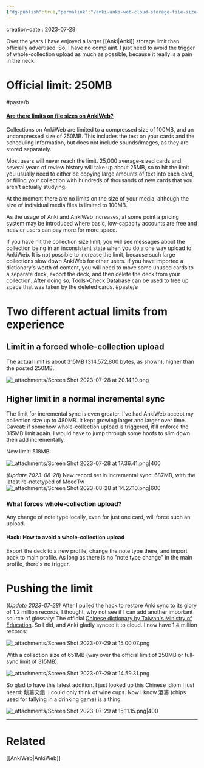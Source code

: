 ```yaml
---
{"dg-publish":true,"permalink":"/anki-anki-web-cloud-storage-file-size-limits-official-and-actual/","noteIcon":"2"}
---
```


creation-date:: 2023-07-28

Over the years I have enjoyed a larger [[Anki\|Anki]] storage limit than officially advertised. So, I have no complaint. I just need to avoid the trigger of whole-collection upload as much as possible, because it really is a pain in the neck.

# Official limit: 250MB

#paste/b 
#### [Are there limits on file sizes on AnkiWeb?](https://faqs.ankiweb.net/are-there-limits-on-file-sizes-on-ankiweb.html#are-there-limits-on-file-sizes-on-ankiweb)

Collections on AnkiWeb are limited to a compressed size of 100MB, and an uncompressed size of 250MB. This includes the text on your cards and the scheduling information, but does not include sounds/images, as they are stored separately.

Most users will never reach the limit. 25,000 average-sized cards and several years of review history will take up about 25MB, so to hit the limit you usually need to either be copying large amounts of text into each card, or filling your collection with hundreds of thousands of new cards that you aren't actually studying.

At the moment there are no limits on the size of your media, although the size of individual media files is limited to 100MB.

As the usage of Anki and AnkiWeb increases, at some point a pricing system may be introduced where basic, low-capacity accounts are free and heavier users can pay more for more space.

If you have hit the collection size limit, you will see messages about the collection being in an inconsistent state when you do a one way upload to AnkiWeb. It is not possible to increase the limit, because such large collections slow down AnkiWeb for other users. If you have imported a dictionary's worth of content, you will need to move some unused cards to a separate deck, export the deck, and then delete the deck from your collection. After doing so, Tools>Check Database can be used to free up space that was taken by the deleted cards.
#paste/e 

# Two different actual limits from experience

## Limit in a forced whole-collection upload

The actual limit is about 315MB (314,572,800 bytes, as shown), higher than the posted 250MB.

![_attachments/Screen Shot 2023-07-28 at 20.14.10.png](/img/user/_attachments/Screen%20Shot%202023-07-28%20at%2020.14.10.png)

## Higher limit in a normal incremental sync

The limit for incremental sync is even greater. I've had AnkiWeb accept my collection size up to 480MB. It kept growing larger and larger over time. Caveat: if somehow whole-collection upload is triggered, it'll enforce the 315MB limit again. I would have to jump through some hoofs to slim down then add incrementally.

New limit: 518MB:

![_attachments/Screen Shot 2023-07-28 at 17.36.41.png|400](/img/user/_attachments/Screen%20Shot%202023-07-28%20at%2017.36.41.png)

*(Update 2023-08-28*) New record set in incremental sync: 687MB, with the latest re-notetyped of MoedTw
![_attachments/Screen Shot 2023-08-28 at 14.27.10.png|600](/img/user/_attachments/Screen%20Shot%202023-08-28%20at%2014.27.10.png)


### What forces whole-collection upload?

Any change of note type locally, even for just one card, will force such an upload.

#### Hack: How to avoid a whole-collection upload

Export the deck to a new profile, change the note type there, and import back to main profile. As long as there is no "note type change" in the main profile, there's no trigger.
# Pushing the limit

*(Update 2023-07-28)* After I pulled the hack to restore Anki sync to its glory of 1.2 million records, I thought, why not see if I can add another important source of glossary: The official [Chinese dictionary by Taiwan's Ministry of Education](https://www.moedict.tw). So I did, and Anki gladly synced it to cloud. I now have 1.4 million records:

![_attachments/Screen Shot 2023-07-29 at 15.00.07.png](/img/user/_attachments/Screen%20Shot%202023-07-29%20at%2015.00.07.png)

With a collection size of 651MB (way over the official limit of 250MB or full-sync limit of 315MB).

![_attachments/Screen Shot 2023-07-29 at 14.59.31.png](/img/user/_attachments/Screen%20Shot%202023-07-29%20at%2014.59.31.png)

So glad to have this latest addition. I just looked up this Chinese idiom I just heard: 觥籌交錯. I could only think of wine cups. Now I know 酒籌 (chips used for tallying in a drinking game) is a thing.

![_attachments/Screen Shot 2023-07-29 at 15.11.15.png|400](/img/user/_attachments/Screen%20Shot%202023-07-29%20at%2015.11.15.png)

---
# Related

[[AnkiWeb\|AnkiWeb]]